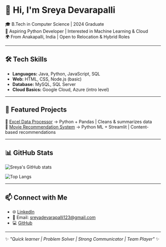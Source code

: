 # 👋 Hi, I'm Sreya Devarapalli  

🎓 B.Tech in Computer Science | 2024 Graduate  
💼 Aspiring Python Developer | Interested in Machine Learning & Cloud  
🌍 From Anakapalli, India | Open to Relocation & Hybrid Roles  

---

## 🛠 Tech Skills  
- **Languages:** Java, Python, JavaScript, SQL  
- **Web:** HTML, CSS, Node.js (basic)    
- **Database:** MySQL, SQL Server  
- **Cloud Basics:** Google Cloud, Azure (intro level)  

---

## 📂 Featured Projects  
🔹 [Excel Data Processor](https://github.com/sreyadevarapalli/Excel-Data-Processor.git) → Python + Pandas | Cleans & summarizes data  
🔹 [Movie Recommendation System](https://github.com/sreyadevarapalli/movie-recommender.git) → Python ML + Streamlit | Content-based recommendations  



---

## 📊 GitHub Stats  
![Sreya's GitHub stats](https://github-readme-stats.vercel.app/api?username=sreyadevarapalli&show_icons=true&theme=radical)  

![Top Langs](https://github-readme-stats.vercel.app/api/top-langs/?username=sreyadevarapalli&layout=compact&theme=radical)  

---

## 📫 Connect with Me  
- 🌐 [LinkedIn](https://www.linkedin.com/in/sreya-devarapalli-6b1884238)  
- 📧 Email: sreyadevarapalli123@gmail.com  
- 💻 [GitHub](https://github.com/sreyadevarapalli)  

---

✨ *"Quick learner | Problem Solver | Strong Communicator | Team Player"* ✨
